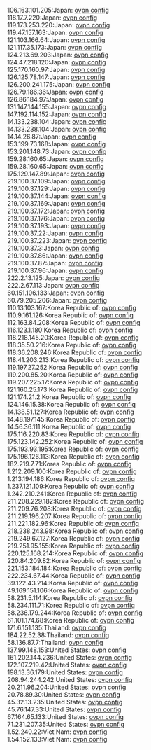 106.163.101.205:Japan: [ovpn config](vpn/106_163_101_205.ovpn)  
118.17.7.220:Japan: [ovpn config](vpn/118_17_7_220.ovpn)  
119.173.253.220:Japan: [ovpn config](vpn/119_173_253_220.ovpn)  
119.47.157.163:Japan: [ovpn config](vpn/119_47_157_163.ovpn)  
121.103.166.64:Japan: [ovpn config](vpn/121_103_166_64.ovpn)  
121.117.35.173:Japan: [ovpn config](vpn/121_117_35_173.ovpn)  
124.213.69.203:Japan: [ovpn config](vpn/124_213_69_203.ovpn)  
124.47.218.120:Japan: [ovpn config](vpn/124_47_218_120.ovpn)  
125.170.160.97:Japan: [ovpn config](vpn/125_170_160_97.ovpn)  
126.125.78.147:Japan: [ovpn config](vpn/126_125_78_147.ovpn)  
126.200.241.175:Japan: [ovpn config](vpn/126_200_241_175.ovpn)  
126.79.186.36:Japan: [ovpn config](vpn/126_79_186_36.ovpn)  
126.86.184.97:Japan: [ovpn config](vpn/126_86_184_97.ovpn)  
131.147.144.155:Japan: [ovpn config](vpn/131_147_144_155.ovpn)  
147.192.114.152:Japan: [ovpn config](vpn/147_192_114_152.ovpn)  
14.133.238.104:Japan: [ovpn config](vpn/14_133_238_104.ovpn)  
14.133.238.104:Japan: [ovpn config](vpn/14_133_238_104.ovpn)  
14.14.26.87:Japan: [ovpn config](vpn/14_14_26_87.ovpn)  
153.199.73.168:Japan: [ovpn config](vpn/153_199_73_168.ovpn)  
153.201.148.73:Japan: [ovpn config](vpn/153_201_148_73.ovpn)  
159.28.160.65:Japan: [ovpn config](vpn/159_28_160_65.ovpn)  
159.28.160.65:Japan: [ovpn config](vpn/159_28_160_65.ovpn)  
175.129.147.89:Japan: [ovpn config](vpn/175_129_147_89.ovpn)  
219.100.37.109:Japan: [ovpn config](vpn/219_100_37_109.ovpn)  
219.100.37.129:Japan: [ovpn config](vpn/219_100_37_129.ovpn)  
219.100.37.144:Japan: [ovpn config](vpn/219_100_37_144.ovpn)  
219.100.37.169:Japan: [ovpn config](vpn/219_100_37_169.ovpn)  
219.100.37.172:Japan: [ovpn config](vpn/219_100_37_172.ovpn)  
219.100.37.176:Japan: [ovpn config](vpn/219_100_37_176.ovpn)  
219.100.37.193:Japan: [ovpn config](vpn/219_100_37_193.ovpn)  
219.100.37.22:Japan: [ovpn config](vpn/219_100_37_22.ovpn)  
219.100.37.223:Japan: [ovpn config](vpn/219_100_37_223.ovpn)  
219.100.37.3:Japan: [ovpn config](vpn/219_100_37_3.ovpn)  
219.100.37.86:Japan: [ovpn config](vpn/219_100_37_86.ovpn)  
219.100.37.87:Japan: [ovpn config](vpn/219_100_37_87.ovpn)  
219.100.37.96:Japan: [ovpn config](vpn/219_100_37_96.ovpn)  
222.2.13.125:Japan: [ovpn config](vpn/222_2_13_125.ovpn)  
222.2.67.113:Japan: [ovpn config](vpn/222_2_67_113.ovpn)  
60.151.106.133:Japan: [ovpn config](vpn/60_151_106_133.ovpn)  
60.79.205.206:Japan: [ovpn config](vpn/60_79_205_206.ovpn)  
110.13.103.167:Korea Republic of: [ovpn config](vpn/110_13_103_167.ovpn)  
110.9.161.126:Korea Republic of: [ovpn config](vpn/110_9_161_126.ovpn)  
112.163.84.208:Korea Republic of: [ovpn config](vpn/112_163_84_208.ovpn)  
116.123.1.180:Korea Republic of: [ovpn config](vpn/116_123_1_180.ovpn)  
118.218.145.20:Korea Republic of: [ovpn config](vpn/118_218_145_20.ovpn)  
118.35.50.216:Korea Republic of: [ovpn config](vpn/118_35_50_216.ovpn)  
118.36.208.246:Korea Republic of: [ovpn config](vpn/118_36_208_246.ovpn)  
118.41.203.213:Korea Republic of: [ovpn config](vpn/118_41_203_213.ovpn)  
119.197.27.252:Korea Republic of: [ovpn config](vpn/119_197_27_252.ovpn)  
119.200.85.20:Korea Republic of: [ovpn config](vpn/119_200_85_20.ovpn)  
119.207.225.17:Korea Republic of: [ovpn config](vpn/119_207_225_17.ovpn)  
121.160.25.173:Korea Republic of: [ovpn config](vpn/121_160_25_173.ovpn)  
121.174.21.2:Korea Republic of: [ovpn config](vpn/121_174_21_2.ovpn)  
124.146.15.38:Korea Republic of: [ovpn config](vpn/124_146_15_38.ovpn)  
14.138.51.127:Korea Republic of: [ovpn config](vpn/14_138_51_127.ovpn)  
14.48.197.145:Korea Republic of: [ovpn config](vpn/14_48_197_145.ovpn)  
14.56.36.111:Korea Republic of: [ovpn config](vpn/14_56_36_111.ovpn)  
175.116.220.83:Korea Republic of: [ovpn config](vpn/175_116_220_83.ovpn)  
175.123.142.252:Korea Republic of: [ovpn config](vpn/175_123_142_252.ovpn)  
175.193.93.195:Korea Republic of: [ovpn config](vpn/175_193_93_195.ovpn)  
175.196.126.113:Korea Republic of: [ovpn config](vpn/175_196_126_113.ovpn)  
182.219.7.71:Korea Republic of: [ovpn config](vpn/182_219_7_71.ovpn)  
1.212.209.100:Korea Republic of: [ovpn config](vpn/1_212_209_100.ovpn)  
1.213.194.186:Korea Republic of: [ovpn config](vpn/1_213_194_186.ovpn)  
1.237.121.109:Korea Republic of: [ovpn config](vpn/1_237_121_109.ovpn)  
1.242.210.241:Korea Republic of: [ovpn config](vpn/1_242_210_241.ovpn)  
211.208.229.182:Korea Republic of: [ovpn config](vpn/211_208_229_182.ovpn)  
211.209.76.208:Korea Republic of: [ovpn config](vpn/211_209_76_208.ovpn)  
211.219.196.207:Korea Republic of: [ovpn config](vpn/211_219_196_207.ovpn)  
211.221.182.96:Korea Republic of: [ovpn config](vpn/211_221_182_96.ovpn)  
218.238.243.98:Korea Republic of: [ovpn config](vpn/218_238_243_98.ovpn)  
219.249.67.127:Korea Republic of: [ovpn config](vpn/219_249_67_127.ovpn)  
219.251.95.155:Korea Republic of: [ovpn config](vpn/219_251_95_155.ovpn)  
220.125.168.214:Korea Republic of: [ovpn config](vpn/220_125_168_214.ovpn)  
220.84.209.82:Korea Republic of: [ovpn config](vpn/220_84_209_82.ovpn)  
221.153.184.184:Korea Republic of: [ovpn config](vpn/221_153_184_184.ovpn)  
222.234.67.44:Korea Republic of: [ovpn config](vpn/222_234_67_44.ovpn)  
39.122.43.214:Korea Republic of: [ovpn config](vpn/39_122_43_214.ovpn)  
49.169.151.106:Korea Republic of: [ovpn config](vpn/49_169_151_106.ovpn)  
58.231.5.114:Korea Republic of: [ovpn config](vpn/58_231_5_114.ovpn)  
58.234.111.71:Korea Republic of: [ovpn config](vpn/58_234_111_71.ovpn)  
58.236.179.244:Korea Republic of: [ovpn config](vpn/58_236_179_244.ovpn)  
61.101.174.68:Korea Republic of: [ovpn config](vpn/61_101_174_68.ovpn)  
171.6.151.135:Thailand: [ovpn config](vpn/171_6_151_135.ovpn)  
184.22.52.38:Thailand: [ovpn config](vpn/184_22_52_38.ovpn)  
58.136.87.7:Thailand: [ovpn config](vpn/58_136_87_7.ovpn)  
137.99.148.153:United States: [ovpn config](vpn/137_99_148_153.ovpn)  
161.202.144.236:United States: [ovpn config](vpn/161_202_144_236.ovpn)  
172.107.219.42:United States: [ovpn config](vpn/172_107_219_42.ovpn)  
198.13.36.179:United States: [ovpn config](vpn/198_13_36_179.ovpn)  
208.94.244.242:United States: [ovpn config](vpn/208_94_244_242.ovpn)  
20.211.96.204:United States: [ovpn config](vpn/20_211_96_204.ovpn)  
20.78.89.30:United States: [ovpn config](vpn/20_78_89_30.ovpn)  
45.32.13.235:United States: [ovpn config](vpn/45_32_13_235.ovpn)  
45.76.147.33:United States: [ovpn config](vpn/45_76_147_33.ovpn)  
67.164.65.133:United States: [ovpn config](vpn/67_164_65_133.ovpn)  
71.231.207.35:United States: [ovpn config](vpn/71_231_207_35.ovpn)  
1.52.240.22:Viet Nam: [ovpn config](vpn/1_52_240_22.ovpn)  
1.54.152.133:Viet Nam: [ovpn config](vpn/1_54_152_133.ovpn)  
